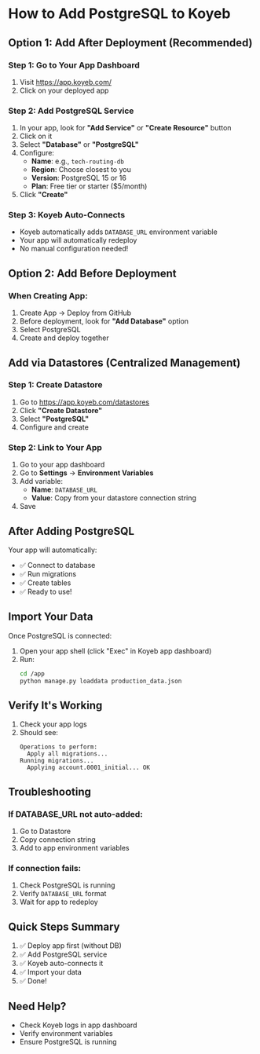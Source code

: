 # How to Add PostgreSQL to Koyeb

## Option 1: Add After Deployment (Recommended)

### Step 1: Go to Your App Dashboard
1. Visit https://app.koyeb.com/
2. Click on your deployed app

### Step 2: Add PostgreSQL Service
1. In your app, look for **"Add Service"** or **"Create Resource"** button
2. Click on it
3. Select **"Database"** or **"PostgreSQL"**
4. Configure:
   - **Name**: e.g., `tech-routing-db`
   - **Region**: Choose closest to you
   - **Version**: PostgreSQL 15 or 16
   - **Plan**: Free tier or starter ($5/month)
5. Click **"Create"**

### Step 3: Koyeb Auto-Connects
- Koyeb automatically adds `DATABASE_URL` environment variable
- Your app will automatically redeploy
- No manual configuration needed!

## Option 2: Add Before Deployment

### When Creating App:
1. Create App → Deploy from GitHub
2. Before deployment, look for **"Add Database"** option
3. Select PostgreSQL
4. Create and deploy together

## Add via Datastores (Centralized Management)

### Step 1: Create Datastore
1. Go to https://app.koyeb.com/datastores
2. Click **"Create Datastore"**
3. Select **"PostgreSQL"**
4. Configure and create

### Step 2: Link to Your App
1. Go to your app dashboard
2. Go to **Settings** → **Environment Variables**
3. Add variable:
   - **Name**: `DATABASE_URL`
   - **Value**: Copy from your datastore connection string
4. Save

## After Adding PostgreSQL

Your app will automatically:
- ✅ Connect to database
- ✅ Run migrations
- ✅ Create tables
- ✅ Ready to use!

## Import Your Data

Once PostgreSQL is connected:

1. Open your app shell (click "Exec" in Koyeb app dashboard)
2. Run:
   ```bash
   cd /app
   python manage.py loaddata production_data.json
   ```

## Verify It's Working

1. Check your app logs
2. Should see:
   ```
   Operations to perform:
     Apply all migrations...
   Running migrations...
     Applying account.0001_initial... OK
   ```

## Troubleshooting

### If DATABASE_URL not auto-added:
1. Go to Datastore
2. Copy connection string
3. Add to app environment variables

### If connection fails:
1. Check PostgreSQL is running
2. Verify `DATABASE_URL` format
3. Wait for app to redeploy

## Quick Steps Summary

1. ✅ Deploy app first (without DB)
2. ✅ Add PostgreSQL service
3. ✅ Koyeb auto-connects it
4. ✅ Import your data
5. ✅ Done!

## Need Help?

- Check Koyeb logs in app dashboard
- Verify environment variables
- Ensure PostgreSQL is running

